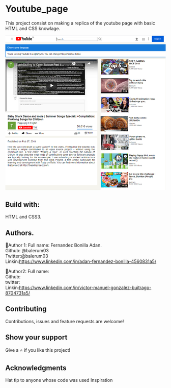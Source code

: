 # Youtube_page
This project consist on making a replica of the youtube page with basic HTML and CSS knowlage.

![SCREENSHOT](/Images/Screen1.PNG)

## Build with: ##
HTML and CSS3.

## Authors. ## 
👤Author 1:
Full name: Fernandez Bonilla Adan.\
Github: @balerum03\
Twitter:@balerum03\
Linkin:https://www.linkedin.com/in/adan-fernandez-bonilla-4560831a5/ 

👤Author2:
Full name:\
Github:\
twitter:\
Linkin:https://www.linkedin.com/in/victor-manuel-gonzalez-buitrago-8704731a5/  

## Contributing ##
Contributions, issues and feature requests are welcome!

## Show your support ##
Give a ⭐️ if you like this project!

## Acknowledgments ##
Hat tip to anyone whose code was used Inspiration
